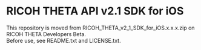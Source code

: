 # RICOH THETA API v2.1 SDK for iOS

This repository is moved from RICOH_THETA_v2_1_SDK_for_iOS.x.x.x.zip on RICOH THETA Developers Beta.  
Before use, see README.txt and LICENSE.txt.
